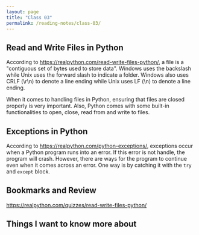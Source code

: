 ```yaml
---
layout: page
title: "Class 03"
permalink: /reading-notes/class-03/
---
```


## Read and Write Files in Python

According to <https://realpython.com/read-write-files-python/>, a file is a "contiguous set of bytes used to store data". Windows uses the backslash while Unix uses the forward slash to indicate a folder. Windows also uses CRLF (\r\n) to denote a line ending while Unix uses LF (\n) to denote a line ending.

When it comes to handling files in Python, ensuring that files are closed properly is very important. Also, Python comes with some built-in functionalities to open, close, read from and write to files.

## Exceptions in Python

According to <https://realpython.com/python-exceptions/>, exceptions occur when a Python program runs into an error. If this error is not handle, the program will crash. However, there are ways for the program to continue even when it comes across an error. One way is by catching it with the `try` and `except` block.

## Bookmarks and Review

<https://realpython.com/quizzes/read-write-files-python/>

## Things I want to know more about
